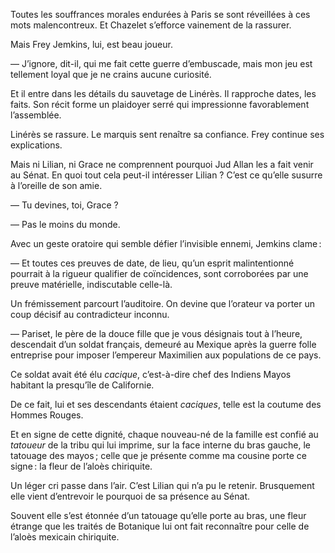 Toutes les souffrances morales endurées à Paris se sont réveillées à ces mots malencontreux. Et Chazelet s’efforce vainement de la rassurer.

Mais Frey Jemkins, lui, est beau joueur.

— J’ignore, dit-il, qui me fait cette guerre d’embuscade, mais mon jeu
est tellement loyal que je ne crains aucune curiosité.

Et il entre dans les détails du sauvetage de Linérès. Il rapproche 
dates, les faits. Son récit forme un plaidoyer serré qui impressionne favorablement l’assemblée.

Linérès se rassure. Le marquis sent renaître sa confiance. Frey continue ses explications.

Mais ni Lilian, ni Grace ne comprennent pourquoi Jud Allan les a fait
venir au Sénat. En quoi tout cela peut-il intéresser Lilian ? C’est ce qu’elle susurre à l’oreille de son amie.

— Tu devines, toi, Grace ?

— Pas le moins du monde.

Avec un geste oratoire qui semble défier l’invisible ennemi, Jemkins
clame :

— Et toutes ces preuves de date, de lieu, qu’un esprit malintentionné
pourrait à la rigueur qualifier de coïncidences, sont corroborées par une preuve matérielle, indiscutable celle-là.

Un frémissement parcourt l’auditoire. On devine que l’orateur va porter un coup décisif au contradicteur inconnu.

— Pariset, le père de la douce fille que je vous désignais tout à l’heure, descendait d’un soldat français, demeuré au Mexique après la guerre folle entreprise pour imposer l’empereur Maximilien aux populations de ce pays.

Ce soldat avait été élu _cacique_, c’est-à-dire chef des Indiens Mayos habitant la presqu’île de Californie.

De ce fait, lui et ses descendants étaient _caciques_, telle est la coutume des Hommes Rouges.

Et en signe de cette dignité, chaque nouveau-né de la famille est confié au _tatoueur_ de la tribu qui lui imprime, sur la face interne du bras gauche, le tatouage des mayos ; celle que je présente comme ma cousine porte ce signe : la fleur de l’aloès chiriquite.

Un léger cri passe dans l’air. C’est Lilian qui n’a pu le retenir. Brusquement elle vient d’entrevoir le pourquoi de sa présence au Sénat. 

Souvent elle s’est étonnée d’un tatouage qu’elle porte au bras, une fleur étrange que les traités de Botanique lui ont fait reconnaître pour celle de l’aloès mexicain chiriquite.
